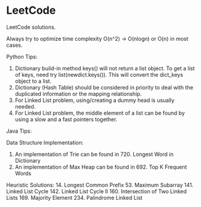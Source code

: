 # LeetCode
LeetCode solutions.

Always try to optimize time complexity O(n^2) -> O(nlogn) or O(n) in most cases.

Python Tips:
1. Dictionary build-in method keys() will not return a list object. To get a list of keys, need try list(newdict.keys()). This will convert the dict_keys object to a list.
2. Dictionary (Hash Table) should be considered in priority to deal with the duplicated information or the mapping relationship.
3. For Linked List problem, using/creating a dummy head is usually needed.
4. For Linked List problem, the middle element of a list can be found by using a slow and a fast pointers together.

Java Tips:


Data Structure Implementation:
1. An implementation of Trie can be found in 720. Longest Word in Dictionary
2. An implementation of Max Heap can be found in 692. Top K Frequent Words


Heuristic Solutions:
14. Longest Common Prefix
53. Maximum Subarray
141. Linked List Cycle
142. Linked List Cycle II
160. Intersection of Two Linked Lists
169. Majority Element
234. Palindrome Linked List
